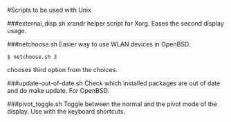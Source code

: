 #Scripts to be used with Unix

###external_disp.sh
xrandr helper script for Xorg. Eases the second display usage.

###netchoose.sh
Easier way to use WLAN devices in OpenBSD.

`$ netchoose.sh 3`

chooses third option from the choices.

###update-out-of-date.sh
Check which installed packages are out of date and do make update. For OpenBSD.

###pivot_toggle.sh
Toggle between the normal and the pivot mode of the display. Use with the keyboard shortcuts.


